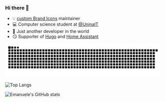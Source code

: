 ### Hi there 👋

- 💡 [custom Brand Icons](https://github.com/elax46/custom-brand-icons) maintainer 
- 💻 Computer science student at [@UninaIT](http://www.unina.it/home)
- 🐨 Just another developer in the world
- 😏 Supporter of [Hugo](https://github.com/gohugoio) and [Home Assistant](https://github.com/home-assistant)

![snake animation](https://raw.githubusercontent.com/elax46/elax46/output/github-contribution-grid-snake.svg#gh-dark-mode-only)

![Top Langs](https://github-readme-stats.vercel.app/api/top-langs/?username=elax46)

![Emanuele's GitHub stats](https://github-readme-stats.vercel.app/api?username=elax46&count_private=true&show_icons=true)

